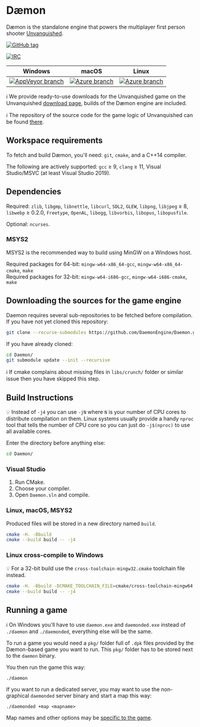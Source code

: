 # Dæmon

Dæmon is the standalone engine that powers the multiplayer first person shooter [Unvanquished](https://unvanquished.net).

[![GitHub tag](https://img.shields.io/github/tag/DaemonEngine/Daemon.svg)](https://github.com/DaemonEngine/Daemon/tags)

[![IRC](https://img.shields.io/badge/irc-%23daemon--engine%2C%23unvanquished--dev-4cc51c.svg)](https://web.libera.chat/#daemon-engine,#unvanquished-dev)

| Windows | macOS | Linux |
|---------|-----|-------|
| [![AppVeyor branch](https://img.shields.io/appveyor/ci/DolceTriade/daemon/master.svg)](https://ci.appveyor.com/project/DolceTriade/daemon/history) | [![Azure branch](https://img.shields.io/azure-devops/build/UnvanquishedDevelopment/51482765-8c0b-4b28-a82c-09554ed6887e/1/master.svg)](https://dev.azure.com/UnvanquishedDevelopment/Daemon/_build?definitionId=1) | [![Azure branch](https://img.shields.io/azure-devops/build/UnvanquishedDevelopment/51482765-8c0b-4b28-a82c-09554ed6887e/1/master.svg)](https://dev.azure.com/UnvanquishedDevelopment/Daemon/_build?definitionId=1) |

ℹ️ We provide ready-to-use downloads for the Unvanquished game on the Unvanquished [download page](https://unvanquished.net/download/), builds of the Dæmon engine are included.

ℹ️ The repository of the source code for the game logic of Unvanquished can be found [there](https://github.com/Unvanquished/Unvanquished).

## Workspace requirements

To fetch and build Dæmon, you'll need:
`git`,
`cmake`,
and a C++14 compiler.

The following are actively supported:
`gcc` ≥ 9,
`clang` ≥ 11,
Visual Studio/MSVC (at least Visual Studio 2019).

## Dependencies

Required:
`zlib`,
`libgmp`,
`libnettle`,
`libcurl`,
`SDL2`,
`GLEW`,
`libpng`,
`libjpeg` ≥ 8,
`libwebp` ≥ 0.2.0,
`Freetype`,
`OpenAL`,
`libogg`,
`libvorbis`,
`libopus`,
`libopusfile`.

Optional:
`ncurses`.

### MSYS2

MSYS2 is the recommended way to build using MinGW on a Windows host.

Required packages for 64-bit: `mingw-w64-x86_64-gcc`, `mingw-w64-x86_64-cmake`, `make`  
Required packages for 32-bit: `mingw-w64-i686-gcc`, `mingw-w64-i686-cmake`, `make`

## Downloading the sources for the game engine

Daemon requires several sub-repositories to be fetched before compilation. If you have not yet cloned this repository:

```sh
git clone --recurse-submodules https://github.com/DaemonEngine/Daemon.git
```

If you have already cloned:

```sh
cd Daemon/
git submodule update --init --recursive
```

ℹ️ If cmake complains about missing files in `libs/crunch/` folder or similar issue then you have skipped this step.

## Build Instructions

💡️ Instead of `-j4` you can use `-jN` where `N` is your number of CPU cores to distribute compilation on them. Linux systems usually provide a handy `nproc` tool that tells the number of CPU core so you can just do `-j$(nproc)` to use all available cores.

Enter the directory before anything else:

```sh
cd Daemon/
```

### Visual Studio

  1. Run CMake.
  2. Choose your compiler.
  3. Open `Daemon.sln` and compile.

### Linux, macOS, MSYS2

Produced files will be stored in a new directory named `build`.

```sh
cmake -H. -Bbuild
cmake --build build -- -j4
```

### Linux cross-compile to Windows

💡️ For a 32-bit build use the `cross-toolchain-mingw32.cmake` toolchain file instead.

```sh
cmake -H. -Bbuild -DCMAKE_TOOLCHAIN_FILE=cmake/cross-toolchain-mingw64.cmake
cmake --build build -- -j4
```

## Running a game

ℹ️ On Windows you'll have to use `daemon.exe` and `daemonded.exe` instead of `./daemon` and `./daemonded`, everything else will be the same.

To run a game you would need a `pkg/` folder full of `.dpk` files provided by the Dæmon-based game you want to run. This `pkg/` folder has to be stored next to the `daemon` binary.

You then run the game this way:

```
./daemon
```

If you want to run a dedicated server, you may want to use the non-graphical `daemonded` server binary and start a map this way:

```
./daemonded +map <mapname>
```

Map names and other options may be [specific to the game](https://github.com/Unvanquished/Unvanquished#configuring-the-server).